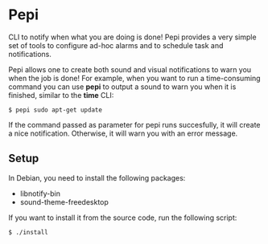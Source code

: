 # Pepi

CLI to notify when what you are doing is done! Pepi provides a very simple
set of tools to configure ad-hoc alarms and to schedule task and notifications.

Pepi allows one to create both sound and visual notifications to warn you when
the job is done! For example, when you want to run a time-consuming command
you can use **pepi** to output a sound to warn you when it is finished,
similar to the **time** CLI:

```
$ pepi sudo apt-get update
```

If the command passed as parameter for pepi runs succesfully, it will
create a nice notification. Otherwise, it will warn you with an error message.

## Setup

In Debian, you need to install the following packages:
* libnotify-bin
* sound-theme-freedesktop

If you want to install it from the source code, run the following script:
```
$ ./install
```

